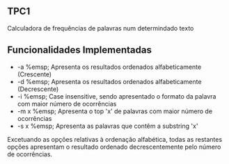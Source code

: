 ## TPC1

Calculadora de frequências de palavras num determindado texto

## Funcionalidades Implementadas

- -a          %emsp; Apresenta os resultados ordenados alfabeticamente (Crescente)
- -d          %emsp; Apresenta os resultados ordenados alfabeticamente (Decrescente)
- -i          %emsp; Case insensitive, sendo apresentado o formato da palavra com maior número de ocorrências
- -m x        %emsp; Apresenta o top 'x' de palavras com maior número de ocorrências
- -s x        %emsp; Apresenta as palavras que contêm a substring 'x'

Excetuando as opções relativas à ordenação alfabética, todas as restantes opções apresentam o resultado ordenado decrescentemente pelo número de ocorrências.
